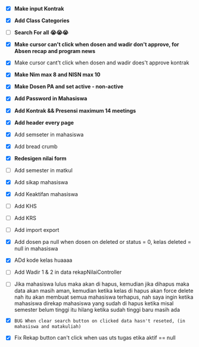 - [x] **Make input Kontrak**
- [x] **Add Class Categories**
- [ ] **Search For all 😭😭😭**
- [x] **Make cursor can't click when dosen and wadir don't approve, for Absen recap and program news**
- [x] Make cursor cant't click when dosen and wadir does't approve kontrak
- [x] **Make Nim max 8 and NISN max 10**
- [x] **Make Dosen PA and set active - non-active**
- [x] **Add Password in Mahasiswa**
- [x] **Add Kontrak && Presensi maximum 14 meetings**
- [x] **Add header every page**
- [x] Add semseter in mahasiswa
- [x] Add bread crumb
- [x] **Redesigen nilai form** 
- [ ] Add semester in matkul
- [x] Add sikap mahasiswa
- [x] Add Keaktifan mahasiswa
- [ ] Add KHS
- [ ] Add KRS
- [ ] Add import export 
- [x] Add dosen pa null when dosen on deleted or status = 0, kelas deleted = null in mahasiswa
- [x] ADd kode kelas huaaaa
- [ ] Add Wadir 1 & 2 in data rekapNilaiController
- [ ] Jika mahasiswa lulus maka akan di hapus, kemudian jika dihapus maka data akan masih aman, kemudian ketika kelas di hapus akan force delete nah itu akan membuat semua mahasiswa terhapus, nah saya ingin ketika mahasiswa direkap mahasiswa yang sudah di hapus ketika misal semester belum tinggi itu hilang ketika sudah tinggi baru masih ada
- [x] `BUG When clear search button on clicked data hasn't reseted, (in mahasiswa and matakuliah) `

- [x] Fix Rekap button can't click when uas uts tugas etika aktif == null